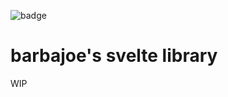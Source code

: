 ![badge](https://img.shields.io/endpoint?url=https://gist.githubusercontent.com/barbacoa08/0549c337c501b3d5d709f55341796e15/raw/jest-coverage-comment__main.json)

# barbajoe's svelte library

WIP
